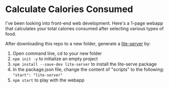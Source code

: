 # Calculate Calories Consumed

I've been looking into front-end web development. Here's a 1-page webapp that calculates your total calories consumed after selecting various types of food.

After downloading this repo to a new folder, generate a [lite-server](https://github.com/johnpapa/lite-server#lite-server) by:
1. Open command line, cd to your new folder
2. `npm init -y` to initialize an empty project
3. `npm install --save-dev lite-server` to install the lite-serve package
4. In the package.json file, change the content of "scripts" to the following: `"start": "lite-server"`
5. `npm start` to play with the webapp
